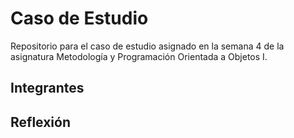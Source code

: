 # Caso de Estudio

Repositorio para el caso de estudio asignado en la semana 4 de la asignatura Metodología y Programación Orientada a Objetos I.

## Integrantes

## Reflexión
